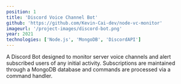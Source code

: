 ```yaml
---
position: 1
title: 'Discord Voice Channel Bot'
github: 'https://github.com/Kevin-Cai-dev/node-vc-monitor'
imageurl: '/project-images/discord-bot.png'
year: 2021
technologies: ['Node.js', 'MongoDB', 'DiscordAPI']
---
```


A Discord Bot designed to monitor server voice channels and alert subscribed users of any initial activity. Subscriptions are maintained through a MongoDB database and commands are processed via a command handler.
